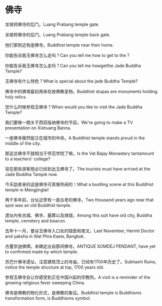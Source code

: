 # 佛寺

<p><span class="chinese">龙坡邦佛寺的后门。</span><span class="english">Luang Prabang temple gate.</span></p>

<p><span class="chinese">龙坡邦佛寺的后门。</span><span class="english">Luang Prabang temple back gate.</span></p>

<p><span class="chinese">他们家附近有座佛寺。</span><span class="english">Buddhist temple near their home.</span></p>

<p><span class="chinese">你能告诉我玉佛寺怎么走吗？</span><span class="english">Can you tell me how to get to the ?</span></p>

<p><span class="chinese">你能告诉我玉佛寺怎么走吗？</span><span class="english">Can you tell me howgetthe Jade Buddha Temple?</span></p>

<p><span class="chinese">玉佛寺有什么特色？</span><span class="english">What is special about the jade Buddha Temple?</span></p>

<p><span class="chinese">佛寺中的佛塔最初用来存放佛教圣物。</span><span class="english">Buddhist stupas are monuments holding holy relics.</span></p>

<p><span class="chinese">您什么时候参观玉佛寺？</span><span class="english">When would you like to visit the Jade Buddha Temple?</span></p>

<p><span class="chinese">我们要做一期关于西双版纳佛寺的节目。</span><span class="english">We're going to make a TV presentation on Xishuang Banna.</span></p>

<p><span class="chinese">一座佛寺傲然挺立在城市的中央。</span><span class="english">A Buddhist temple stands proud in the middle of the city.</span></p>

<p><span class="chinese">那这总佛寺不就相当于师范学院了嘛。</span><span class="english">Is the Vat Bajay Monastery tantamount to a teachers' college?</span></p>

<p><span class="chinese">现在那些游客想必已经到达玉佛寺了。</span><span class="english">The tourists must have arrived at the Jade Buddha Tample now.</span></p>

<p><span class="chinese">今天勐景来的这座佛寺可真够热闹的！</span><span class="english">What a bustling scene at this Buddhist temple in Mengjinglai!</span></p>

<p><span class="chinese">两千多年前，台址近旁有一座古老的佛寺。</span><span class="english">Two thousand years ago near that spot was an old Buddhist temple.</span></p>

<p><span class="chinese">遗址内有古城、佛寺、墓葬以及烽燧。</span><span class="english">Among this suit have old city, Buddha temple, cemetery and beacon.</span></p>

<p><span class="chinese">去年十一月，曼谷玉佛寺入口处的隐医和夜叉。</span><span class="english">Last November, Hermit Doctor and yaksha in Wat Phra Kaew, Bangkok.</span></p>

<p><span class="chinese">古董崇迪佛牌。未确定出自那间佛寺。</span><span class="english">ANTIQUE SOMDEJ PENDANT, have yet to confirmed made by which temple.</span></p>

<p><span class="chinese">苏巴什佛寺遗址，注意建筑顶上的寺庙，已经有1700年历史了。</span><span class="english">Subhashi Ruins, notice the temple structure at top, 1700 years old.</span></p>

<p><span class="chinese">参观玉佛寺会让你感受到正在中国兴起的宗教热。</span><span class="english">A visit is a reminder of the growing religious fever sweeping China.</span></p>

<p><span class="chinese">佛寺是佛教的物化形式，是佛教的象征。</span><span class="english">Buddhist temple is Buddhisms transformation form, is Buddhisms symbol.</span></p>

